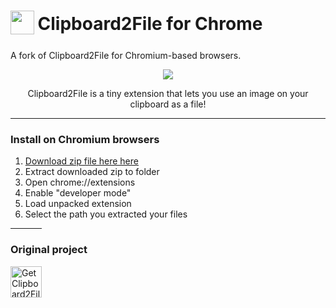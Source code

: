 <h1>
  <sub>
    <img
      src="https://raw.githubusercontent.com/vord1080/clipboard2file/main/icons/clipboard2file.png"
      height="38"
      width="38"
    />
  </sub>
  Clipboard2File for Chrome
  </a>
</h1>

A fork of Clipboard2File for Chromium-based browsers.

<div align="center">
<img src="https://user-images.githubusercontent.com/32182314/134767477-0d2ea89c-065c-40d0-9f1d-c2e91b22a6fa.png">
</div>

<p align="center">Clipboard2File is a tiny extension that lets you use an image on your clipboard as a file!</p>

---

### Install on Chromium browsers

1. [Download zip file here here](https://github.com/daijro/Clipboard2File-Chrome/releases/latest)
1. Extract downloaded zip to folder
2. Open chrome://extensions
3. Enable "developer mode"
4. Load unpacked extension
5. Select the path you extracted your files

<hr width=50>

### Original project

<a href="https://addons.mozilla.org/addon/clipboard2file/"
    ><img
      height="50px"
      src="https://i.imgur.com/2jJOtTI.png"
      alt="Get Clipboard2File for Firefox"
  /></p>
